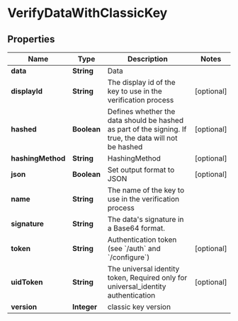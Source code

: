 

# VerifyDataWithClassicKey


## Properties

Name | Type | Description | Notes
------------ | ------------- | ------------- | -------------
**data** | **String** | Data | 
**displayId** | **String** | The display id of the key to use in the verification process |  [optional]
**hashed** | **Boolean** | Defines whether the data should be hashed as part of the signing. If true, the data will not be hashed |  [optional]
**hashingMethod** | **String** | HashingMethod |  [optional]
**json** | **Boolean** | Set output format to JSON |  [optional]
**name** | **String** | The name of the key to use in the verification process | 
**signature** | **String** | The data&#39;s signature in a Base64 format. | 
**token** | **String** | Authentication token (see &#x60;/auth&#x60; and &#x60;/configure&#x60;) |  [optional]
**uidToken** | **String** | The universal identity token, Required only for universal_identity authentication |  [optional]
**version** | **Integer** | classic key version | 



